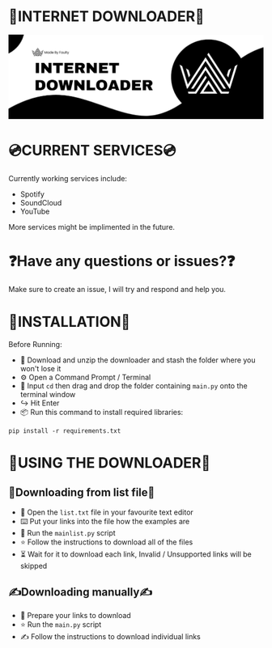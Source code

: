 # 📁INTERNET DOWNLOADER📁

![Internet Downloader Banner](imgs/Banner.png)

# 💿CURRENT SERVICES💿

Currently working services include:

- Spotify
- SoundCloud
- YouTube

More services might be implimented in the future.

# ❓Have any questions or issues?❓

Make sure to create an issue, I will try and respond and help you.


# 🚀INSTALLATION🚀
Before Running:
- 📂 Download and unzip the downloader and stash the folder where you won't lose it
- ⚙️ Open a Command Prompt / Terminal
- 📃 Input `cd` then drag and drop the folder containing `main.py` onto the terminal window
- ↪️ Hit Enter
- 📦 Run this command to install required libraries:
```
pip install -r requirements.txt
```

# 👟USING THE DOWNLOADER👟
## 📃Downloading from list file📃
- 💬 Open the `list.txt` file in your favourite text editor
- ⌨️ Put your links into the file how the examples are
- 📜 Run the `mainlist.py` script
- ⭐ Follow the instructions to download all of the files
- ⏳ Wait for it to download each link, Invalid / Unsupported links will be skipped

## ✍️Downloading manually✍️
- 💬 Prepare your links to download
- ⭐ Run the `main.py` script
- ✍️ Follow the instructions to download individual links
